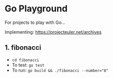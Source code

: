 # Go Playground

For projects to play with Go...

Implementing: https://projecteuler.net/archives

## 1. fibonacci

* `cd fibonacci`
* To test: `go test`
* To run: `go build && ./fibonacci --number="8"`
